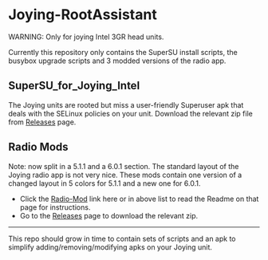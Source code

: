 # Joying-RootAssistant

WARNING: Only for joying Intel 3GR head units.

Currently this repository only contains the SuperSU install scripts, the busybox upgrade scripts and 3 modded versions of the radio app. 

## SuperSU_for_Joying_Intel
The Joying units are rooted but miss a user-friendly Superuser apk that deals with the SELinux policies on your unit.
Download the relevant zip file from [Releases](https://github.com/hvdwolf/Joying-RootAssistant/releases/) page.


## Radio Mods
Note: now split in a 5.1.1 and a 6.0.1 section.
The standard layout of the Joying radio app is not very nice. These mods contain one version of a changed layout in 5 colors for 5.1.1 and a new one for 6.0.1.<br>
  * Click the [Radio-Mod](https://github.com/hvdwolf/Joying-RootAssistant/tree/master/Radio-Mod) link here or in above list to read the Readme on that page for instructions.
  * Go to the [Releases](https://github.com/hvdwolf/Joying-RootAssistant/releases/tag/20170617) page to download the relevant zip. 

-----
This repo should grow in time to contain sets of scripts and an apk to simplify adding/removing/modifying apks on your Joying unit.
